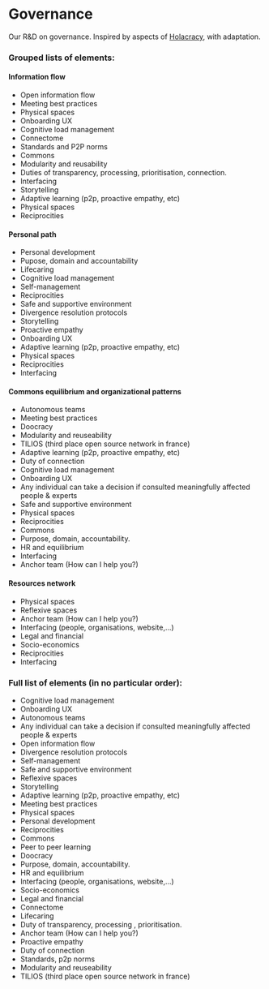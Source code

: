 # Governance
Our R&amp;D on governance. Inspired by aspects of [Holacracy](https://www.holacracy.org/how-it-works/), with adaptation.

### Grouped lists of elements:
#### Information flow
- Open information flow
- Meeting best practices
- Physical spaces
- Onboarding UX
- Cognitive load management
- Connectome
- Standards and P2P norms
- Commons
- Modularity and reusability
- Duties of transparency, processing, prioritisation, connection.
- Interfacing
- Storytelling
- Adaptive learning (p2p, proactive empathy, etc)
- Physical spaces
- Reciprocities

#### Personal path
- Personal development
- Pupose, domain and accountability
- Lifecaring
- Cognitive load management
- Self-management
- Reciprocities
- Safe and supportive environment
- Divergence resolution protocols
- Storytelling
- Proactive empathy
- Onboarding UX
- Adaptive learning (p2p, proactive empathy, etc)
- Physical spaces
- Reciprocities
- Interfacing

#### Commons equilibrium and organizational patterns
- Autonomous teams
- Meeting best practices
- Doocracy
- Modularity and reuseability
- TILIOS (third place open source network in france)
- Adaptive learning (p2p, proactive empathy, etc)
- Duty of connection
- Cognitive load management
- Onboarding UX
- Any individual can take a decision if consulted meaningfully affected people & experts
- Safe and supportive environment
- Physical spaces
- Reciprocities
- Commons
- Purpose, domain, accountability.
- HR and equilibrium
- Interfacing
- Anchor team (How can I help you?)

#### Resources network
- Physical spaces
- Reflexive spaces
- Anchor team (How can I help you?)
- Interfacing (people, organisations, website,...)
- Legal and financial
- Socio-economics
- Reciprocities
- Interfacing

### Full list of elements (in no particular order):
- Cognitive load management
- Onboarding UX
- Autonomous teams
- Any individual can take a decision if consulted meaningfully affected people & experts
- Open information flow
- Divergence resolution protocols
- Self-management
- Safe and supportive environment
- Reflexive spaces
- Storytelling
- Adaptive learning (p2p, proactive empathy, etc)
- Meeting best practices
- Physical spaces
- Personal development
- Reciprocities
- Commons
- Peer to peer learning
- Doocracy
- Purpose, domain, accountability.
- HR and equilibrium
- Interfacing (people, organisations, website,...)
- Socio-economics
- Legal and financial
- Connectome
- Lifecaring
- Duty of transparency, processing , prioritisation.
- Anchor team (How can I help you?)
- Proactive empathy
- Duty of connection
- Standards, p2p norms
- Modularity and reuseability
- TILIOS (third place open source network in france)
